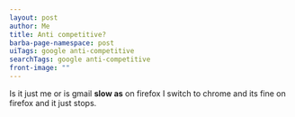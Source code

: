 ```yaml
---
layout: post
author: Me
title: Anti competitive?
barba-page-namespace: post
uiTags: google anti-competitive
searchTags: google anti-competitive
front-image: ""
---
```


Is it just me or is gmail **slow as** on firefox I switch to chrome and its fine on firefox and it just stops.
